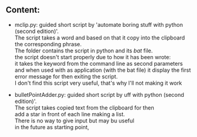 ## Content:
- mclip.py: guided short script by 'automate boring stuff with python (second edition)'.
<br> The script takes a word and based on that it copy into the clipboard
<br> the corresponding phrase. 
<br> The folder contains the script in python and its *bat* file.
<br> the script doesn't start properly due to how it has been wrote:
<br> it takes the keyword from the command line as second parameters 
<br> and when used with as application (with the bat file) it display the first
<br> error message for then exiting the script.
<br> I don't find this script very useful, that's why I'll not making it work

- bulletPointAdder.py: guided short script by uff with python (second edition)'.
<br> The script takes copied text from the clipboard for then
<br> add a star in front of each line making a list.
<br> There is no way to give input but may bu useful
<br> in the future as starting point,